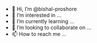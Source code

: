 - 👋 Hi, I’m @bishal-proshore
- 👀 I’m interested in ...
- 🌱 I’m currently learning ...
- 💞️ I’m looking to collaborate on ...
- 📫 How to reach me ...

<!---
bishal-proshore/bishal-proshore is a ✨ special ✨ repository because its `README.md` (this file) appears on your GitHub profile.
You can click the Preview link to take a look at your changes.
--->
